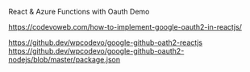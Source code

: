 React & Azure Functions with Oauth Demo

https://codevoweb.com/how-to-implement-google-oauth2-in-reactjs/

https://github.dev/wpcodevo/google-github-oath2-reactjs
https://github.dev/wpcodevo/google-github-oauth2-nodejs/blob/master/package.json